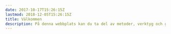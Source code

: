 ```yaml
---
date: 2017-10-17T15:26:15Z
lastmod: 2018-12-05T15:26:15Z
title: Välkommen
description: På denna webbplats kan du ta del av metoder, verktyg och guidelines för att skapa kundresor som ger de effekter vi vill uppnå.
---
```

